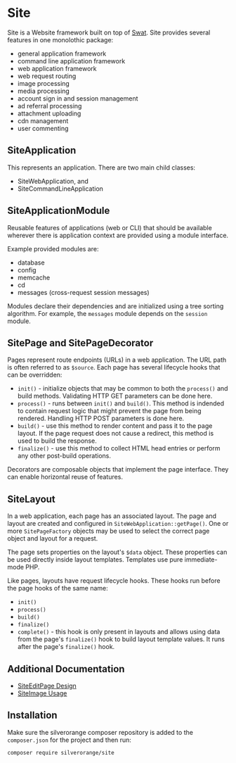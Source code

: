 Site
====
Site is a Website framework built on top of
[Swat](https://github.com/silverorange/swat). Site provides several features
in one monolothic package:

 - general application framework
 - command line application framework
 - web application framework
 - web request routing
 - image processing
 - media processing
 - account sign in and session management
 - ad referral processing
 - attachment uploading
 - cdn management
 - user commenting

SiteApplication
---------------
This represents an application. There are two main child classes:

 - SiteWebApplication, and
 - SiteCommandLineApplication

SiteApplicationModule
---------------------
Reusable features of applications (web or CLI) that should be available
wherever there is application context are provided using a module interface.

Example provided modules are:

 - database
 - config
 - memcache
 - cd
 - messages (cross-request session messages)

Modules declare their dependencies and are initialized using a tree sorting
algorithm. For example, the `messages` module depends on the `session` module.

SitePage and SitePageDecorator
------------------------------
Pages represent route endpoints (URLs) in a web application. The URL path is
often referred to as `$source`. Each page has several lifecycle hooks that can
be overridden:

 - `init()` - initialize objects that may be common to both the `process()` and
   build methods. Validating HTTP GET parameters can be done here.
 - `process()` - runs between `init()` and `build()`. This method is indended
   to contain request logic that might prevent the page from being rendered.
   Handling HTTP POST parameters is done here.
 - `build()` - use this method to render content and pass it to the page layout.
   If the page request does not cause a redirect, this method is used to build
   the response.
 - `finalize()` - use this method to collect HTML head entries or perform any
   other post-build operations.

Decorators are composable objects that implement the page interface. They can
enable horizontal reuse of features.

SiteLayout
----------
In a web application, each page has an associated layout. The page and layout
are created and configured in `SiteWebApplication::getPage()`. One or more
`SitePageFactory` objects may be used to select the correct page object and
layout for a request.

The page sets properties on the layout's `$data` object. These properties can
be used directly inside layout templates. Templates use pure immediate-mode
PHP.

Like pages, layouts have request lifecycle hooks. These hooks run before the
page hooks of the same name:

 - `init()`
 - `process()`
 - `build()`
 - `finalize()`
 - `complete()` - this hook is only present in layouts and allows using data
   from the page's `finalize()` hook to build layout template values. It runs
   after the page's `finalize()` hook.

Additional Documentation
------------------------
 * [SiteEditPage Design](https://github.com/silverorange/site/wiki/SiteEditPage)
 * [SiteImage Usage](https://github.com/silverorange/site/wiki/SiteImage)

Installation
------------
Make sure the silverorange composer repository is added to the `composer.json`
for the project and then run:

```sh
composer require silverorange/site
```
